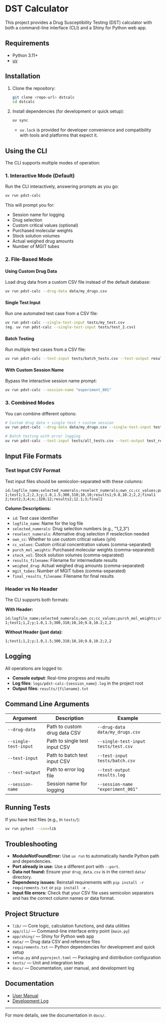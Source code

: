 # DST Calculator

This project provides a Drug Susceptibility Testing (DST) calculator with both a command-line interface (CLI) and a Shiny for Python web app.

## Requirements

- Python 3.11+
- [uv](https://docs.astral.sh/uv/)

## Installation

1. Clone the repository:
   ```bash
   git clone <repo-url> dstcalc
   cd dstcalc
   ```
2. Install dependencies (for development or quick setup):
   ```bash
   uv sync
   ```
   - `uv.lock` is provided for developer convenience and compatibility with tools and platforms that expect it.

## Using the CLI

The CLI supports multiple modes of operation:

### 1. Interactive Mode (Default)

Run the CLI interactively, answering prompts as you go:

```bash
uv run pdst-calc
```

This will prompt you for:
- Session name for logging
- Drug selection
- Custom critical values (optional)
- Purchased molecular weights
- Stock solution volumes
- Actual weighed drug amounts
- Number of MGIT tubes

### 2. File-Based Mode

#### Using Custom Drug Data

Load drug data from a custom CSV file instead of the default database:

```bash
uv run pdst-calc --drug-data data/my_drugs.csv
```

#### Single Test Input

Run one automated test case from a CSV file:

```bash
uv run pdst-calc --single-test-input tests/my_test.csv
(eg. uv run pdst-calc --single-test-input tests/test_2.csv)
```

#### Batch Testing

Run multiple test cases from a CSV file:

```bash
uv run pdst-calc --test-input tests/batch_tests.csv --test-output results.log

```

#### With Custom Session Name

Bypass the interactive session name prompt:

```bash
uv run pdst-calc --session-name "experiment_001"
```

### 3. Combined Modes

You can combine different options:

```bash
# Custom drug data + single test + custom session
uv run pdst-calc --drug-data data/my_drugs.csv --single-test-input tests/test.csv --session-name "john_experiment"

# Batch testing with error logging
uv run pdst-calc --test-input tests/all_tests.csv --test-output test_results.log --session-name "batch_run"
```

## Input File Formats

### Test Input CSV Format

Test input files should be semicolon-separated with these columns:

```csv
id;logfile_name;selected_numerals;reselect_numerals;own_cc;cc_values;purch_mol_weights;stock_vol;results_filename;weighed_drug;mgit_tubes;final_results_filename
1;test1;1,2;2,3;y;1.0,1.5;300,310;10,10;results1;9.8,10.2;2,2;final1
2;test2;3;4;n;;320;12;results2;12.1;3;final2
```

**Column Descriptions:**
- `id`: Test case identifier
- `logfile_name`: Name for the log file
- `selected_numerals`: Drug selection numbers (e.g., "1,2,3")
- `reselect_numerals`: Alternative drug selection if reselection needed
- `own_cc`: Whether to use custom critical values (y/n)
- `cc_values`: Custom critical concentration values (comma-separated)
- `purch_mol_weights`: Purchased molecular weights (comma-separated)
- `stock_vol`: Stock solution volumes (comma-separated)
- `results_filename`: Filename for intermediate results
- `weighed_drug`: Actual weighed drug amounts (comma-separated)
- `mgit_tubes`: Number of MGIT tubes (comma-separated)
- `final_results_filename`: Filename for final results

### Header vs No Header

The CLI supports both formats:

**With Header:**
```csv
id;logfile_name;selected_numerals;own_cc;cc_values;purch_mol_weights;stock_vol;weighed_drug;mgit_tubes
1;test1;1,2;y;1.0,1.5;300,310;10,10;9.8,10.2;2,2
```

**Without Header (just data):**
```csv
1;test1;1,2;y;1.0,1.5;300,310;10,10;9.8,10.2;2,2
```

## Logging

All operations are logged to:
- **Console output**: Real-time progress and results
- **Log files**: `logs/pdst-calc-{session_name}.log` in the project root
- **Output files**: `results/{filename}.txt` 

## Command Line Arguments

| Argument | Description | Example |
|----------|-------------|---------|
| `--drug-data` | Path to custom drug data CSV | `--drug-data data/my_drugs.csv` |
| `--single-test-input` | Path to single test input CSV | `--single-test-input tests/test.csv` |
| `--test-input` | Path to batch test input CSV | `--test-input tests/batch.csv` |
| `--test-output` | Path to error log file | `--test-output results.log` |
| `--session-name` | Session name for logging | `--session-name "experiment_001"` |

## Running Tests

If you have test files (e.g., in `tests/`):
```bash
uv run pytest --cov=lib
```

## Troubleshooting
- **ModuleNotFoundError:** Use `uv run` to automatically handle Python path and dependencies.
- **Port already in use:** Use a different port with `--port`.
- **Data not found:** Ensure your `drug_data.csv` is in the correct `data/` directory.
- **Dependency issues:** Reinstall requirements with `pip install -r requirements.txt` or `pip install -e .`
- **Input file errors:** Check that your CSV file uses semicolon separators and has the correct column names or data format.

## Project Structure

- `lib/` — Core logic, calculation functions, and data utilities
- `app/cli/` — Command-line interface entry point (`main.py`)
- `app/shiny/` — Shiny for Python web app
- `data/` — Drug data CSV and reference files
- `requirements.txt` — Python dependencies for development and quick setup
- `setup.py` and `pyproject.toml` — Packaging and distribution configuration
- `tests/` — Unit and integration tests
- `docs/` — Documentation, user manual, and development log

## Documentation

- [User Manual](docs/USER_MANUAL.md)
- [Development Log](docs/DEVELOPMENT_LOG.md)

---
For more details, see the documentation in `docs/`.
